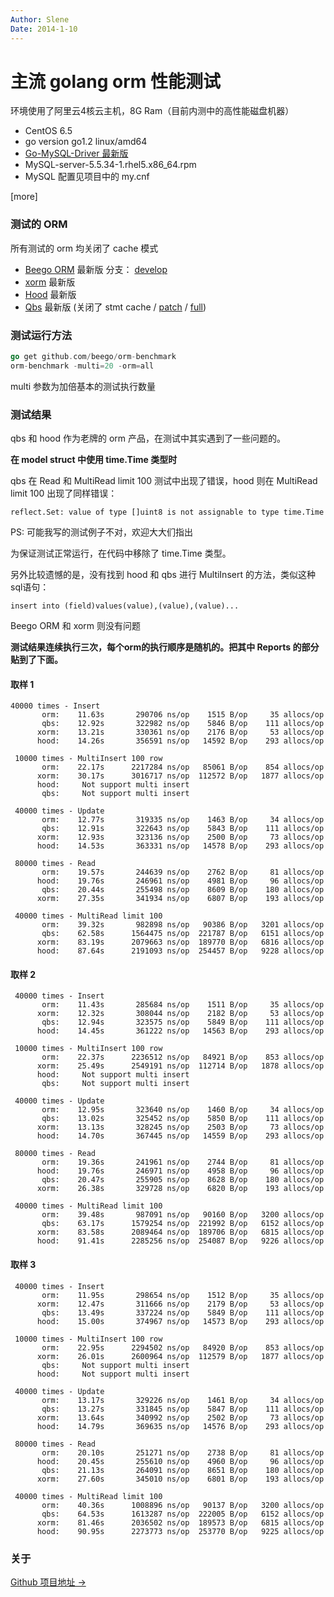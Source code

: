 ```yaml
---
Author: Slene
Date: 2014-1-10
---
```


# 主流 golang orm 性能测试

环境使用了阿里云4核云主机，8G Ram（目前内测中的高性能磁盘机器）

* CentOS 6.5
* go version go1.2 linux/amd64
* [Go-MySQL-Driver 最新版](https://github.com/go-sql-driver/mysql)
* MySQL-server-5.5.34-1.rhel5.x86_64.rpm
* MySQL 配置见项目中的 my.cnf

[more]

### 测试的 ORM

所有测试的 orm 均关闭了 cache 模式

* [Beego ORM](http://beego.me/docs/mvc/model/overview.md) 最新版 分支： [develop](https://github.com/astaxie/beego/tree/develop)
* [xorm](https://github.com/lunny/xorm) 最新版
* [Hood](https://github.com/eaigner/hood) 最新版
* [Qbs](https://github.com/coocood/qbs) 最新版 (关闭了 stmt cache / [patch](https://gist.github.com/slene/8297019) / [full](https://gist.github.com/slene/8297565))

### 测试运行方法

```go
go get github.com/beego/orm-benchmark
orm-benchmark -multi=20 -orm=all
```

multi 参数为加倍基本的测试执行数量

### 测试结果

qbs 和 hood 作为老牌的 orm 产品，在测试中其实遇到了一些问题的。

**在 model struct 中使用 time.Time 类型时**

qbs 在 Read 和 MultiRead limit 100 测试中出现了错误，hood 则在 MultiRead limit 100 出现了同样错误：

    reflect.Set: value of type []uint8 is not assignable to type time.Time

PS: 可能我写的测试例子不对，欢迎大大们指出

为保证测试正常运行，在代码中移除了 time.Time 类型。

另外比较遗憾的是，没有找到 hood 和 qbs 进行 MultiInsert 的方法，类似这种sql语句：

    insert into (field)values(value),(value),(value)...

Beego ORM 和 xorm 则没有问题

**测试结果连续执行三次，每个orm的执行顺序是随机的。把其中 Reports 的部分贴到了下面。**

#### 取样 1

```
40000 times - Insert
       orm:    11.63s       290706 ns/op    1515 B/op     35 allocs/op
       qbs:    12.92s       322982 ns/op    5846 B/op    111 allocs/op
      xorm:    13.21s       330361 ns/op    2176 B/op     53 allocs/op
      hood:    14.26s       356591 ns/op   14592 B/op    293 allocs/op

 10000 times - MultiInsert 100 row
       orm:    22.17s      2217284 ns/op   85061 B/op    854 allocs/op
      xorm:    30.17s      3016717 ns/op  112572 B/op   1877 allocs/op
      hood:     Not support multi insert
       qbs:     Not support multi insert

 40000 times - Update
       orm:    12.77s       319335 ns/op    1463 B/op     34 allocs/op
       qbs:    12.91s       322643 ns/op    5843 B/op    111 allocs/op
      xorm:    12.93s       323136 ns/op    2500 B/op     73 allocs/op
      hood:    14.53s       363331 ns/op   14578 B/op    293 allocs/op

 80000 times - Read
       orm:    19.57s       244639 ns/op    2762 B/op     81 allocs/op
      hood:    19.76s       246961 ns/op    4981 B/op     96 allocs/op
       qbs:    20.44s       255498 ns/op    8609 B/op    180 allocs/op
      xorm:    27.35s       341934 ns/op    6807 B/op    193 allocs/op

 40000 times - MultiRead limit 100
       orm:    39.32s       982898 ns/op   90386 B/op   3201 allocs/op
       qbs:    62.58s      1564475 ns/op  221787 B/op   6151 allocs/op
      xorm:    83.19s      2079663 ns/op  189770 B/op   6816 allocs/op
      hood:    87.64s      2191093 ns/op  254457 B/op   9228 allocs/op
```

#### 取样 2

```
 40000 times - Insert
       orm:    11.43s       285684 ns/op    1511 B/op     35 allocs/op
      xorm:    12.32s       308044 ns/op    2182 B/op     53 allocs/op
       qbs:    12.94s       323575 ns/op    5849 B/op    111 allocs/op
      hood:    14.45s       361222 ns/op   14563 B/op    293 allocs/op

 10000 times - MultiInsert 100 row
       orm:    22.37s      2236512 ns/op   84921 B/op    853 allocs/op
      xorm:    25.49s      2549191 ns/op  112714 B/op   1878 allocs/op
      hood:     Not support multi insert
       qbs:     Not support multi insert

 40000 times - Update
       orm:    12.95s       323640 ns/op    1460 B/op     34 allocs/op
       qbs:    13.02s       325452 ns/op    5850 B/op    111 allocs/op
      xorm:    13.13s       328245 ns/op    2503 B/op     73 allocs/op
      hood:    14.70s       367445 ns/op   14559 B/op    293 allocs/op

 80000 times - Read
       orm:    19.36s       241961 ns/op    2744 B/op     81 allocs/op
      hood:    19.76s       246971 ns/op    4958 B/op     96 allocs/op
       qbs:    20.47s       255905 ns/op    8628 B/op    180 allocs/op
      xorm:    26.38s       329728 ns/op    6820 B/op    193 allocs/op

 40000 times - MultiRead limit 100
       orm:    39.48s       987091 ns/op   90160 B/op   3200 allocs/op
       qbs:    63.17s      1579254 ns/op  221992 B/op   6152 allocs/op
      xorm:    83.58s      2089464 ns/op  189706 B/op   6815 allocs/op
      hood:    91.41s      2285256 ns/op  254087 B/op   9226 allocs/op
```

#### 取样 3
```
 40000 times - Insert
       orm:    11.95s       298654 ns/op    1512 B/op     35 allocs/op
      xorm:    12.47s       311666 ns/op    2179 B/op     53 allocs/op
       qbs:    13.49s       337224 ns/op    5849 B/op    111 allocs/op
      hood:    15.00s       374967 ns/op   14573 B/op    293 allocs/op

 10000 times - MultiInsert 100 row
       orm:    22.95s      2294502 ns/op   84920 B/op    853 allocs/op
      xorm:    26.01s      2600964 ns/op  112579 B/op   1877 allocs/op
       qbs:     Not support multi insert
      hood:     Not support multi insert

 40000 times - Update
       orm:    13.17s       329226 ns/op    1461 B/op     34 allocs/op
       qbs:    13.27s       331845 ns/op    5847 B/op    111 allocs/op
      xorm:    13.64s       340992 ns/op    2502 B/op     73 allocs/op
      hood:    14.79s       369635 ns/op   14576 B/op    293 allocs/op

 80000 times - Read
       orm:    20.10s       251271 ns/op    2738 B/op     81 allocs/op
      hood:    20.45s       255610 ns/op    4960 B/op     96 allocs/op
       qbs:    21.13s       264091 ns/op    8651 B/op    180 allocs/op
      xorm:    27.60s       345010 ns/op    6801 B/op    193 allocs/op

 40000 times - MultiRead limit 100
       orm:    40.36s      1008896 ns/op   90137 B/op   3200 allocs/op
       qbs:    64.53s      1613287 ns/op  222005 B/op   6152 allocs/op
      xorm:    81.46s      2036502 ns/op  189573 B/op   6815 allocs/op
      hood:    90.95s      2273773 ns/op  253770 B/op   9225 allocs/op
```

### 关于

[Github 项目地址 ->](https://github.com/beego/orm-benchmark)
